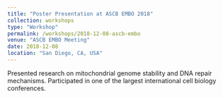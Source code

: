 ```yaml
---
title: "Poster Presentation at ASCB EMBO 2018"
collection: workshops
type: "Workshop"
permalink: /workshops/2018-12-08-ascb-embo
venue: "ASCB EMBO Meeting"
date: 2018-12-08
location: "San Diego, CA, USA"
---
```


Presented research on mitochondrial genome stability and DNA repair mechanisms. Participated in one of the largest international cell biology conferences.
